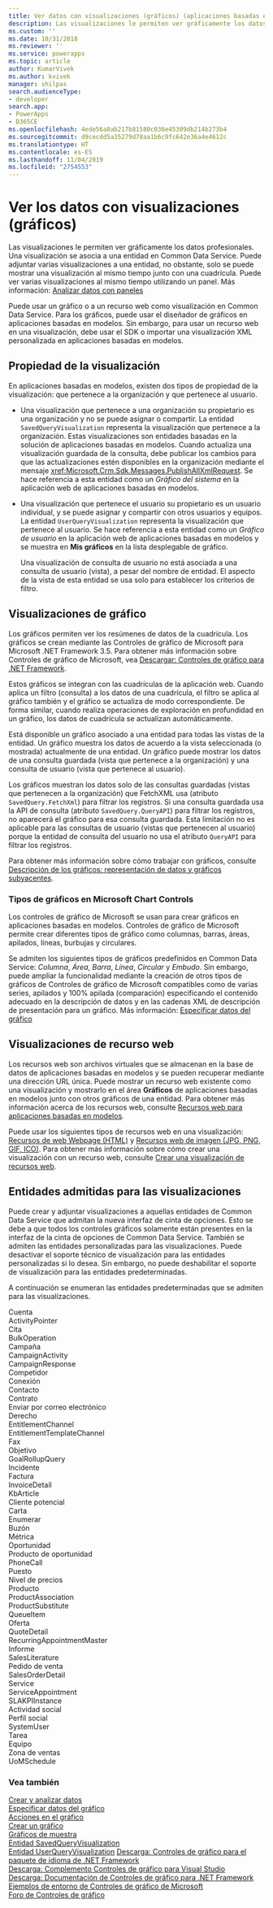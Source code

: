 ```yaml
---
title: Ver datos con visualizaciones (gráficos) (aplicaciones basadas en modelos) | Microsoft Docs
description: Las visualizaciones le permiten ver gráficamente los datos profesionales. Una visualización se asocia a una entidad en Common Data Service. Puede adjuntar varias visualizaciones a una entidad, no obstante, solo se puede mostrar una visualización al mismo tiempo junto con una cuadrícula. Puede ver varias visualizaciones al mismo tiempo utilizando un panel.
ms.custom: ''
ms.date: 10/31/2018
ms.reviewer: ''
ms.service: powerapps
ms.topic: article
author: KumarVivek
ms.author: kvivek
manager: shilpas
search.audienceType:
- developer
search.app:
- PowerApps
- D365CE
ms.openlocfilehash: 4ede56a8ab217b81580c036e45309db214b273b4
ms.sourcegitcommit: d9cecdd5a35279d78aa1b6c9fc642e36a4e4612c
ms.translationtype: HT
ms.contentlocale: es-ES
ms.lasthandoff: 11/04/2019
ms.locfileid: "2754553"
---
```

# <a name="view-data-with-visualizations-charts"></a>Ver los datos con visualizaciones (gráficos)

Las visualizaciones le permiten ver gráficamente los datos profesionales. Una visualización se asocia a una entidad en Common Data Service. Puede adjuntar varias visualizaciones a una entidad, no obstante, solo se puede mostrar una visualización al mismo tiempo junto con una cuadrícula. Puede ver varias visualizaciones al mismo tiempo utilizando un panel. Más información: [Analizar datos con paneles](analyze-data-with-dashboards.md)  
  
 Puede usar un gráfico o a un recurso web como visualización en Common Data Service. Para los gráficos, puede usar el diseñador de gráficos en aplicaciones basadas en modelos. Sin embargo, para usar un recurso web en una visualización, debe usar el SDK o importar una visualización XML personalizada en aplicaciones basadas en modelos.
  
<a name="VisualizationTypes"></a>   
## <a name="visualization-ownership"></a>Propiedad de la visualización  
 En aplicaciones basadas en modelos, existen dos tipos de propiedad de la visualización: que pertenece a la organización y que pertenece al usuario.  
  
- Una visualización que pertenece a una organización su propietario es una organización y no se puede asignar o compartir. La entidad `SavedQueryVisualization` representa la visualización que pertenece a la organización. Estas visualizaciones son entidades basadas en la solución de aplicaciones basadas en modelos. Cuando actualiza una visualización guardada de la consulta, debe publicar los cambios para que las actualizaciones estén disponibles en la organización mediante el mensaje <xref:Microsoft.Crm.Sdk.Messages.PublishAllXmlRequest>. Se hace referencia a esta entidad como un *Gráfico del sistema* en la aplicación web de aplicaciones basadas en modelos.  
  
- Una visualización que pertenece el usuario su propietario es un usuario individual, y se puede asignar y compartir con otros usuarios y equipos. La entidad `UserQueryVisualization` representa la visualización que pertenece al usuario. Se hace referencia a esta entidad como un *Gráfico de usuario* en la aplicación web de aplicaciones basadas en modelos y se muestra en **Mis gráficos** en la lista desplegable de gráfico.  
  
  Una visualización de consulta de usuario no está asociada a una consulta de usuario (vista), a pesar del nombre de entidad. El aspecto de la vista de esta entidad se usa solo para establecer los criterios de filtro.  
  
<a name="Charts"></a>   
## <a name="chart-visualizations"></a>Visualizaciones de gráfico  
 Los gráficos permiten ver los resúmenes de datos de la cuadrícula. Los gráficos se crean mediante las Controles de gráfico de Microsoft para Microsoft .NET Framework 3.5. Para obtener más información sobre Controles de gráfico de Microsoft, vea [Descargar: Controles de gráfico para .NET Framework](https://go.microsoft.com/fwlink/p/?LinkId=128852).  
  
 Estos gráficos se integran con las cuadrículas de la aplicación web. Cuando aplica un filtro (consulta) a los datos de una cuadrícula, el filtro se aplica al gráfico también y el gráfico se actualiza de modo correspondiente. De forma similar, cuando realiza operaciones de exploración en profundidad en un gráfico, los datos de cuadrícula se actualizan automáticamente.  
  
 Está disponible un gráfico asociado a una entidad para todas las vistas de la entidad. Un gráfico muestra los datos de acuerdo a la vista seleccionada (o mostrada) actualmente de una entidad. Un gráfico puede mostrar los datos de una consulta guardada (vista que pertenece a la organización) y una consulta de usuario (vista que pertenece al usuario).  
  
 Los gráficos muestran los datos solo de las consultas guardadas (vistas que pertenecen a la organización) que FetchXML usa (atributo `SavedQuery.FetchXml`) para filtrar los registros. Si una consulta guardada usa la API de consulta (atributo `SavedQuery.QueryAPI`) para filtrar los registros, no aparecerá el gráfico para esa consulta guardada. Esta limitación no es aplicable para las consultas de usuario (vistas que pertenecen al usuario) porque la entidad de consulta del usuario no usa el atributo `QueryAPI` para filtrar los registros.  
  
 Para obtener más información sobre cómo trabajar con gráficos, consulte [Descripción de los gráficos: representación de datos y gráficos subyacentes](understand-charts-underlying-data-chart-representation.md).  
  
<a name="ChartTypes"></a>   
### <a name="chart-types-in-microsoft-chart-controls"></a>Tipos de gráficos en Microsoft Chart Controls  
 Los controles de gráfico de Microsoft se usan para crear gráficos en aplicaciones basadas en modelos. Controles de gráfico de Microsoft permite crear diferentes tipos de gráfico como columnas, barras, áreas, apilados, líneas, burbujas y circulares.  
  
 Se admiten los siguientes tipos de gráficos predefinidos en Common Data Service: *Columna*, *Área*, *Barra*, *Línea*, *Circular* y *Embudo*. Sin embargo, puede ampliar la funcionalidad mediante la creación de otros tipos de gráficos de Controles de gráfico de Microsoft compatibles como de varias series, apilados y 100% apilada (comparación) especificando el contenido adecuado en la descripción de datos y en las cadenas XML de descripción de presentación para un gráfico. Más información: [Especificar datos del gráfico](understand-charts-underlying-data-chart-representation.md)  
  
<a name="WebResources"></a>   
## <a name="web-resource-visualizations"></a>Visualizaciones de recurso web  
 Los recursos web son archivos virtuales que se almacenan en la base de datos de aplicaciones basadas en modelos y se pueden recuperar mediante una dirección URL única. Puede mostrar un recurso web existente como una visualización y mostrarlo en el área **Gráficos** de aplicaciones basadas en modelos junto con otros gráficos de una entidad. Para obtener más información acerca de los recursos web, consulte [Recursos web para aplicaciones basadas en modelos](web-resources.md).  
  
 Puede usar los siguientes tipos de recursos web en una visualización: [Recursos de web Webpage (HTML)](webpage-html-web-resources.md) y [Recursos web de imagen (JPG, PNG, GIF, ICO)](image-web-resources.md). Para obtener más información sobre cómo crear una visualización con un recurso web, consulte [Crear una visualización de recursos web](create-visualization-chart.md#create-a-web-resource-visualization).  
  
<a name="SupportedVisualizationEntities"></a>   
## <a name="entities-supported-for-visualizations"></a>Entidades admitidas para las visualizaciones  
 Puede crear y adjuntar visualizaciones a aquellas entidades de Common Data Service que admitan la nueva interfaz de cinta de opciones. Esto se debe a que todos los controles gráficos solamente están presentes en la interfaz de la cinta de opciones de Common Data Service. También se admiten las entidades personalizadas para las visualizaciones. Puede desactivar el soporte técnico de visualización para las entidades personalizadas si lo desea. Sin embargo, no puede deshabilitar el soporte de visualización para las entidades predeterminadas.  
  
 A continuación se enumeran las entidades predeterminadas que se admiten para las visualizaciones.  
  
 Cuenta  
ActivityPointer  
Cita  
BulkOperation  
Campaña  
CampaignActivity  
CampaignResponse  
Competidor  
Conexión  
Contacto  
Contrato  
Enviar por correo electrónico  
Derecho  
EntitlementChannel  
EntitlementTemplateChannel  
Fax  
Objetivo  
GoalRollupQuery  
Incidente  
Factura  
InvoiceDetail  
KbArticle  
Cliente potencial  
Carta  
Enumerar  
Buzón  
Métrica  
Oportunidad  
Producto de oportunidad  
PhoneCall  
Puesto  
Nivel de precios  
Producto  
ProductAssociation  
ProductSubstitute  
QueueItem  
Oferta  
QuoteDetail  
RecurringAppointmentMaster  
Informe  
SalesLiterature  
Pedido de venta  
SalesOrderDetail  
Service  
ServiceAppointment  
SLAKPIInstance  
Actividad social  
Perfil social  
SystemUser  
Tarea  
Equipo  
Zona de ventas  
UoMSchedule  
  
### <a name="see-also"></a>Vea también  
 [Crear y analizar datos](customize-visualizations-dashboards.md)   
 [Especificar datos del gráfico](understand-charts-underlying-data-chart-representation.md)   
 [Acciones en el gráfico](actions-visualizations-charts.md)   
 [Crear un gráfico](create-visualization-chart.md)   
 [Gráficos de muestra](sample-charts.md)   
 [Entidad SavedQueryVisualization](../common-data-service/reference/entities/savedqueryvisualization.md)   
 [Entidad UserQueryVisualization](../common-data-service/reference/entities/userqueryvisualization.md) [Descarga: Controles de gráfico para el paquete de idioma de .NET Framework](https://www.microsoft.com/downloads/details.aspx?FamilyId=581FF4E3-749F-4454-A5E3-DE4C463143BD&displaylang=en)   
 [Descarga: Complemento Controles de gráfico para Visual Studio](https://www.microsoft.com/downloads/details.aspx?FamilyId=1D69CE13-E1E5-4315-825C-F14D33A303E9&displaylang=en)   
 [Descarga: Documentación de Controles de gráfico para .NET Framework](https://go.microsoft.com/fwlink/p/?LinkId=128301)   
 [Ejemplos de entorno de Controles de gráfico de Microsoft](https://code.msdn.microsoft.com/mschart)   
 [Foro de Controles de gráfico](https://go.microsoft.com/fwlink/p/?LinkId=128713)
